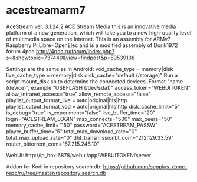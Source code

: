 # acestreamarm7
AceStream ver. 3.1.24.2
ACE Stream Media this is an innovative media platform of a new generation, 
which will take you to a new high-quality level of multimedia space on the Internet.
This is an assembly for ARMv7 Raspberry Pi,Libre~OpenElec and is a modified assembly 
of Dorik1972 forum 4pda http://4pda.ru/forum/index.php?s=&showtopic=737440&view=findpost&p=59539138

Settings are the same as in Android:
vod_cache_type = memory|disk 
live_cache_type = memory|disk
disk_cache="default (/storage)" Run a script mount_disk.sh to determine the connected devices. Format "name (device)", example "USBFLASH (/dev/sda1)"
access_token="WEBUITOKEN"
allow_intranet_access="true"
allow_remote_access="false"
playlist_output_format_live = auto|original|hls|http
playlist_output_format_vod = auto|original|hls|http
disk_cache_limit="5"
is_debug="true"
is_experiment="false"
live_buffer_time="20"
login="ACESTREAM_LOGIN"
max_connects="500"
max_peers="50"
memory_cache_limit="150"
password="ACESTREAM_PASSW"
player_buffer_time="5"
total_max_download_rate="0"
total_max_upload_rate="0"
dht_transmissionbt_com="212.129.33.59"
router_bittorrent_com="67.215.246.10"

WebUI: http://ip_box:6878/webui/app/WEBUITOKEN/server

Addon for Kodi in repository.search.db: https://github.com/seppius-xbmc-repo/ru/tree/master/repository.search.db
